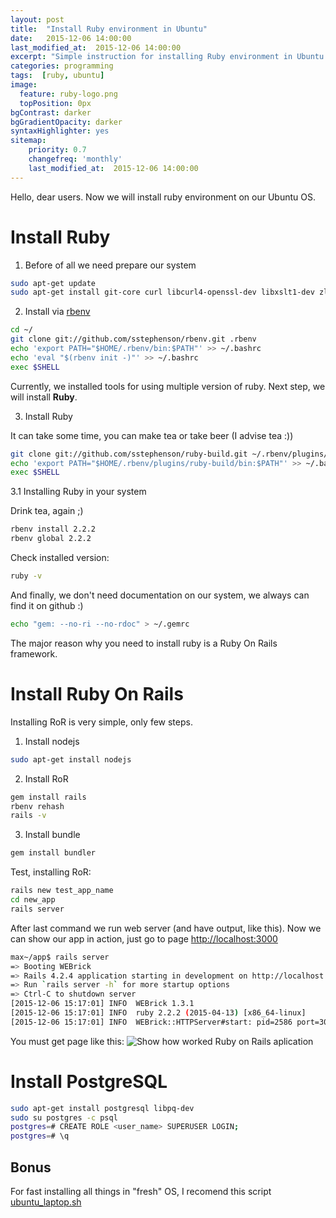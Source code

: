 ```yaml
---
layout: post
title:  "Install Ruby environment in Ubuntu"
date:   2015-12-06 14:00:00
last_modified_at:  2015-12-06 14:00:00
excerpt: "Simple instruction for installing Ruby environment in Ubuntu. We also install Ruby On Rails and PostgreSQL"
categories: programming
tags:  [ruby, ubuntu]
image:
  feature: ruby-logo.png
  topPosition: 0px
bgContrast: darker
bgGradientOpacity: darker
syntaxHighlighter: yes
sitemap:
    priority: 0.7
    changefreq: 'monthly'
    last_modified_at:  2015-12-06 14:00:00
---
```


Hello, dear users.
Now we will install ruby environment on our Ubuntu OS.

# Install Ruby

1. Before of all we need prepare our system

~~~ bash
sudo apt-get update
sudo apt-get install git-core curl libcurl4-openssl-dev libxslt1-dev zlib1g-dev  build-essential libssl-dev libreadline-dev  sqlite3 libxml2-dev   python-software-properties libsqlite3-dev
~~~

2. Install via <a href="https://github.com/sstephenson/rbenv" target="_blank" rel="nofollow">rbenv</a>

~~~ bash
cd ~/
git clone git://github.com/sstephenson/rbenv.git .rbenv
echo 'export PATH="$HOME/.rbenv/bin:$PATH"' >> ~/.bashrc
echo 'eval "$(rbenv init -)"' >> ~/.bashrc
exec $SHELL
~~~

Currently, we installed tools for using multiple version of ruby. Next step, we will install **Ruby**.

3. Install Ruby

It can take some time, you can make tea or take beer (I advise tea :))

~~~ bash
git clone git://github.com/sstephenson/ruby-build.git ~/.rbenv/plugins/ruby-build
echo 'export PATH="$HOME/.rbenv/plugins/ruby-build/bin:$PATH"' >> ~/.bashrc
exec $SHELL
~~~

3.1 Installing Ruby in your system

Drink tea, again ;)

~~~ bash
rbenv install 2.2.2
rbenv global 2.2.2
~~~

Check installed version:

~~~ bash
ruby -v
~~~

And finally, we don't need documentation on our system, we always can find it on github :)

~~~bash
echo "gem: --no-ri --no-rdoc" > ~/.gemrc
~~~

The major reason why you need to install ruby is a Ruby On Rails framework.

# Install Ruby On Rails
Installing RoR is very simple, only few steps.

1. Install nodejs

~~~ bash
sudo apt-get install nodejs
~~~

2. Install RoR

~~~ bash
gem install rails
rbenv rehash
rails -v
~~~

3. Install bundle

~~~ bash
gem install bundler
~~~

Test, installing RoR:

~~~ bash
rails new test_app_name
cd new_app
rails server
~~~

After last command we run web server (and have output, like this). Now we can show our app in action, just go to page <a href="http://localhost:3000/" target="_blank" rel="nofollow">http://localhost:3000</a>

~~~ bash
max~/app$ rails server
=> Booting WEBrick
=> Rails 4.2.4 application starting in development on http://localhost:3000
=> Run `rails server -h` for more startup options
=> Ctrl-C to shutdown server
[2015-12-06 15:17:01] INFO  WEBrick 1.3.1
[2015-12-06 15:17:01] INFO  ruby 2.2.2 (2015-04-13) [x86_64-linux]
[2015-12-06 15:17:01] INFO  WEBrick::HTTPServer#start: pid=2586 port=3000
~~~

You must get page like this:
<img class="responsive-img" src="{{ site.baseurl_posts_img }}empty-rails-app.png" title="Empty RoR aplication" alt="Show how worked Ruby on Rails aplication"/>

# Install PostgreSQL

~~~ bash
sudo apt-get install postgresql libpq-dev
sudo su postgres -c psql
postgres=# CREATE ROLE <user_name> SUPERUSER LOGIN;
postgres=# \q
~~~

## Bonus
For fast installing all things in "fresh" OS, I recomend this script <a href="https://github.com/magic2k/ubuntu_laptop" target="_blank" rel="nofollow">ubuntu_laptop.sh</a>